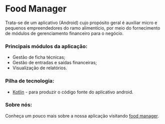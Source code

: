 # Food Manager

Trata-se de um aplicativo (Android) cujo propósito geral é auxiliar micro e pequenos empreendedores do ramo alimentício, 
por meio do fornecimento de módulos de gerenciamento financeiro para o negócio.

### Principais módulos da aplicação:
  - Gestão de ficha técnicas;
  - Gestão de entradas e saídas financeiras;
  - Visualização de relatórios.

### Pilha de tecnologia:

  - [Kotlin](https://kotlinlang.org/) - para produzir o código fonte do aplicativo android.
  
### Sobre nós:

Conheça um pouco mais sobre a nossa aplicação visitando [food manager](https://thiagoonline5171.wixsite.com/food-manager).
